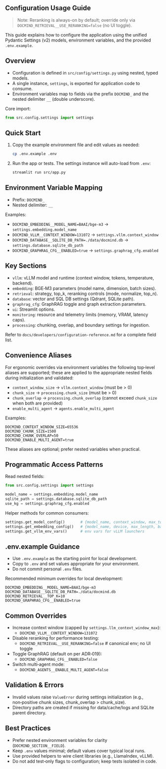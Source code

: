 ## Configuration Usage Guide

> Note: Reranking is always-on by default; override only via `DOCMIND_RETRIEVAL__USE_RERANKING=false` (no UI toggle).

This guide explains how to configure the application using the unified Pydantic Settings (v2) models, environment variables, and the provided `.env.example`.

## Overview

- Configuration is defined in `src/config/settings.py` using nested, typed models.
- A single instance, `settings`, is exported for application code to consume.
- Environment variables map to fields via the prefix `DOCMIND_` and the nested delimiter `__` (double underscore).

Core import:

```python
from src.config.settings import settings
```

## Quick Start

1. Copy the example environment file and edit values as needed:

   ```bash
   cp .env.example .env
   ```

2. Run the app or tests. The settings instance will auto-load from `.env`:

   ```bash
   streamlit run src/app.py
   ```

## Environment Variable Mapping

- Prefix: `DOCMIND_`
- Nested delimiter: `__`

Examples:

- `DOCMIND_EMBEDDING__MODEL_NAME=BAAI/bge-m3` → `settings.embedding.model_name`
- `DOCMIND_VLLM__CONTEXT_WINDOW=131072` → `settings.vllm.context_window`
- `DOCMIND_DATABASE__SQLITE_DB_PATH=./data/docmind.db` → `settings.database.sqlite_db_path`
- `DOCMIND_GRAPHRAG_CFG__ENABLED=true` → `settings.graphrag_cfg.enabled`

## Key Sections

- `vllm`: vLLM model and runtime (context window, tokens, temperature, backend).
- `embedding`: BGE‑M3 parameters (model name, dimension, batch sizes).
- `retrieval`: strategy, top_k, reranking controls (mode, normalize, top_n).
- `database`: vector and SQL DB settings (Qdrant, SQLite path).
- `graphrag_cfg`: GraphRAG toggle and graph extraction parameters.
- `ui`: Streamlit options.
- `monitoring`: resource and telemetry limits (memory, VRAM, latency caps).
- `processing`: chunking, overlap, and boundary settings for ingestion.

Refer to `docs/developers/configuration-reference.md` for a complete field list.

## Convenience Aliases

For ergonomic overrides via environment variables the following top‑level aliases are supported; these are applied to the appropriate nested fields during initialization and validated:

- `context_window_size` → `vllm.context_window` (must be > 0)
- `chunk_size` → `processing.chunk_size` (must be > 0)
- `chunk_overlap` → `processing.chunk_overlap` (cannot exceed `chunk_size` when both are provided)
- `enable_multi_agent` → `agents.enable_multi_agent`

Examples:

```env
DOCMIND_CONTEXT_WINDOW_SIZE=65536
DOCMIND_CHUNK_SIZE=1500
DOCMIND_CHUNK_OVERLAP=50
DOCMIND_ENABLE_MULTI_AGENT=true
```

These aliases are optional; prefer nested variables when practical.

## Programmatic Access Patterns

Read nested fields:

```python
from src.config.settings import settings

model_name = settings.embedding.model_name
sqlite_path = settings.database.sqlite_db_path
use_kg = settings.graphrag_cfg.enabled
```

Helper methods for common consumers:

```python
settings.get_model_config()       # {model_name, context_window, max_tokens, temperature, base_url}
settings.get_embedding_config()   # {model_name, device, max_length, batch_size, trust_remote_code}
settings.get_vllm_env_vars()      # env vars for vLLM launchers
```

## .env.example Guidance

- Use `.env.example` as the starting point for local development.
- Copy to `.env` and set values appropriate for your environment.
- Do not commit personal `.env` files.

Recommended minimum overrides for local development:

```env
DOCMIND_EMBEDDING__MODEL_NAME=BAAI/bge-m3
DOCMIND_DATABASE__SQLITE_DB_PATH=./data/docmind.db
DOCMIND_RETRIEVAL__TOP_K=10
DOCMIND_GRAPHRAG_CFG__ENABLED=true
```

## Common Overrides

- Increase context window (capped by `settings.llm_context_window_max`):
  - `DOCMIND_VLLM__CONTEXT_WINDOW=131072`
- Disable reranking for performance testing:
  - `DOCMIND_RETRIEVAL__USE_RERANKING=false`  # canonical env; no UI toggle
- Toggle GraphRAG (default on per ADR‑019):
  - `DOCMIND_GRAPHRAG_CFG__ENABLED=false`
- Switch multi‑agent mode:
  - `DOCMIND_AGENTS__ENABLE_MULTI_AGENT=false`

## Validation & Errors

- Invalid values raise `ValueError` during settings initialization (e.g., non‑positive chunk sizes, chunk_overlap > chunk_size).
- Directory paths are created if missing for data/cache/logs and SQLite parent directory.

## Best Practices

- Prefer nested environment variables for clarity (`DOCMIND_SECTION__FIELD`).
- Keep `.env` values minimal; default values cover typical local runs.
- Use provided helpers to wire client libraries (e.g., LlamaIndex, vLLM).
- Do not add test‑only flags to configuration; keep tests isolated in code.
